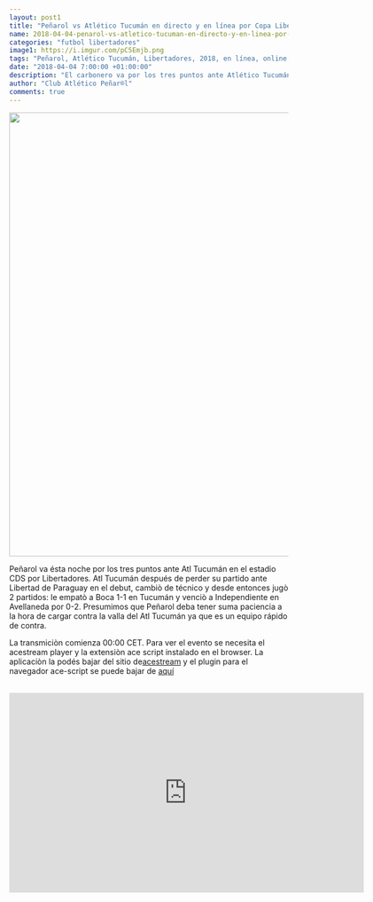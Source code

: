 ```yaml
---
layout: post1
title: "Peñarol vs Atlético Tucumán en directo y en línea por Copa Libertadores"
name: 2018-04-04-penarol-vs-atletico-tucuman-en-directo-y-en-linea-por-copa-libertadores
categories: "futbol libertadores"
image1: https://i.imgur.com/pC5Emjb.png
tags: "Peñarol, Atlético Tucumán, Libertadores, 2018, en línea, online, en directo, HD, acestream"
date: "2018-04-04 7:00:00 +01:00:00"
description: "El carbonero va por los tres puntos ante Atlético Tucumán ésta noche por Copa Libertadores, segui la transmiciòn en vivo online en HD. Para ver el evento se necesita el acestream player y la extensiòn ace script instalado en el browser"
author: "Club Atlético Peñar®l"
comments: true
---
```


<img src="https://i.imgur.com/pC5Emjb.png" width="800px">

<br>

Peñarol va ésta noche por los tres puntos ante Atl Tucumán en el estadio CDS por Libertadores. Atl Tucumán después de perder su partido ante Libertad de Paraguay en el debut, cambiò de técnico y desde entonces jugò 2 partidos: le empatò a Boca 1-1 en Tucumán y venciò a Independiente en Avellaneda por 0-2. Presumimos que Peñarol deba tener suma paciencia a la hora de cargar contra la valla del Atl Tucumán ya que es un equipo rápido de contra.

La transmiciòn comienza 00:00 CET. Para ver el evento se necesita el acestream player y la extensiòn ace script instalado en el browser. La aplicaciòn la podés bajar del sitio de<a href="//acestream.org">acestream</a> y el plugin para el navegador ace-script se puede bajar de <a href="//awe.acestream.me">aquí</a>

<br>

<iframe src="http://torrentstream.org/embed/81045753472790fac4d3ed6145f0410ed17f2e53" style="width: 640px; height: 360px; border: none; background-color: #000;" meta="auto" autoplay=" true;" frameborder="0"></iframe>
